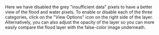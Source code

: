 Here we have disabled the grey "insufficient data" pixels to have a better view of the flood and water pixels. To enable or disable each of the three categories, click on the "View Options" icon on the right side of the layer. Alternatively, you can also adjust the opacity of the layer so you can more easily compare the flood layer with the false-color image underneath.